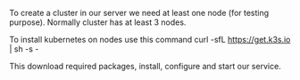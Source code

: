 To create a cluster in our server we need at least one node (for testing purpose).
Normally cluster has at least 3 nodes.

To install kubernetes on nodes use this command
	curl -sfL https://get.k3s.io | sh -s -
	
This download required packages, install, configure and start our service.